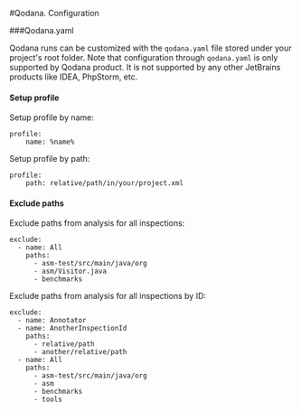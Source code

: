 #Qodana. Configuration 

###Qodana.yaml

Qodana runs can be customized with the `qodana.yaml` file stored under your project's root folder.
Note that configuration through `qodana.yaml` is only supported by Qodana product.
It is not supported by any other JetBrains products like IDEA, PhpStorm, etc.

#### Setup profile
Setup profile by name:
```
profile:
    name: %name%
```
Setup profile by path:
```
profile:
    path: relative/path/in/your/project.xml
```

#### Exclude paths
Exclude paths from analysis for all inspections:
```
exclude:
  - name: All
    paths:
      - asm-test/src/main/java/org
      - asm/Visitor.java
      - benchmarks
```
Exclude paths from analysis for all inspections by ID:
```
exclude:
  - name: Annotator
  - name: AnotherInspectionId
    paths:
      - relative/path
      - another/relative/path
  - name: All
    paths:
      - asm-test/src/main/java/org
      - asm
      - benchmarks
      - tools
```